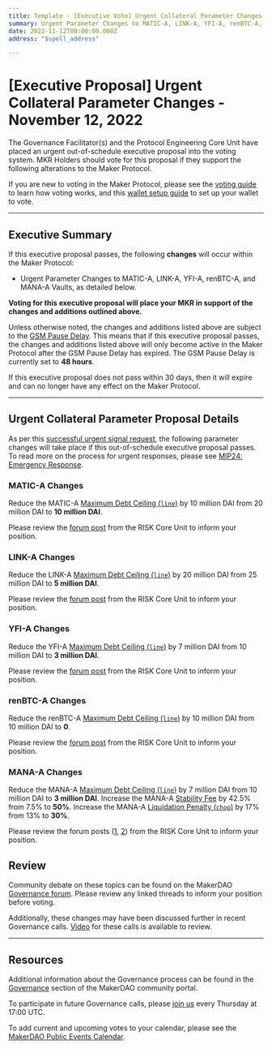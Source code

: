 ```yaml
---
title: Template - [Executive Vote] Urgent Collateral Parameter Changes - November 12, 2022
summary: Urgent Parameter Changes to MATIC-A, LINK-A, YFI-A, renBTC-A, and MANA-A Vaults.
date: 2022-11-12T00:00:00.000Z
address: "$spell_address"

---
```

# [Executive Proposal] Urgent Collateral Parameter Changes - November 12, 2022

The Governance Facilitator(s) and the Protocol Engineering Core Unit have placed an urgent out-of-schedule executive proposal into the voting system. MKR Holders should vote for this proposal if they support the following alterations to the Maker Protocol.

If you are new to voting in the Maker Protocol, please see the [voting guide](https://community-development.makerdao.com/en/learn/governance/how-voting-works/) to learn how voting works, and this [wallet setup guide](https://community-development.makerdao.com/en/learn/governance/voting-setup/) to set up your wallet to vote.

---

## Executive Summary

If this executive proposal passes, the following **changes** will occur within the Maker Protocol:
- Urgent Parameter Changes to MATIC-A, LINK-A, YFI-A, renBTC-A, and MANA-A Vaults, as detailed below.

**Voting for this executive proposal will place your MKR in support of the changes and additions outlined above.**

Unless otherwise noted, the changes and additions listed above are subject to the [GSM Pause Delay](https://manual.makerdao.com/parameter-index/core/param-gsm-pause-delay). This means that if this executive proposal passes, the changes and additions listed above will only become active in the Maker Protocol after the GSM Pause Delay has expired. The GSM Pause Delay is currently set to **48 hours**.

If this executive proposal does not pass within 30 days, then it will expire and can no longer have any effect on the Maker Protocol.

---

## Urgent Collateral Parameter Proposal Details

As per this [successful urgent signal request](https://forum.makerdao.com/t/urgent-signal-request-urgent-recommended-collateral-parameter-changes/18764), the following parameter changes will take place if this out-of-schedule executive proposal passes. To read more on the process for urgent responses, please see [MIP24: Emergency Response](https://mips.makerdao.com/mips/details/MIP24). 

### MATIC-A Changes

Reduce the MATIC-A [Maximum Debt Ceiling (`line`)](https://manual.makerdao.com/module-index/module-dciam#maximum-debt-ceiling-line) by 10 million DAI from 20 million DAI to **10 million DAI**.

Please review the [forum post](https://forum.makerdao.com/t/urgent-signal-request-urgent-recommended-collateral-parameter-changes/18764) from the RISK Core Unit to inform your position.

### LINK-A Changes

Reduce the LINK-A [Maximum Debt Ceiling (`line`)](https://manual.makerdao.com/module-index/module-dciam#maximum-debt-ceiling-line) by 20 million DAI from 25 million DAI to **5 million DAI**.

Please review the [forum post](https://forum.makerdao.com/t/urgent-signal-request-urgent-recommended-collateral-parameter-changes/18764) from the RISK Core Unit to inform your position.

### YFI-A Changes

Reduce the YFI-A [Maximum Debt Ceiling (`line`)](https://manual.makerdao.com/module-index/module-dciam#maximum-debt-ceiling-line) by 7 million DAI from 10 million DAI to **3 million DAI**.

Please review the [forum post](https://forum.makerdao.com/t/urgent-signal-request-urgent-recommended-collateral-parameter-changes/18764) from the RISK Core Unit to inform your position.

### renBTC-A Changes

Reduce the renBTC-A [Maximum Debt Ceiling (`line`)](https://manual.makerdao.com/module-index/module-dciam#maximum-debt-ceiling-line) by 10 million DAI from 10 million DAI to **0**.

Please review the [forum post](https://forum.makerdao.com/t/urgent-signal-request-urgent-recommended-collateral-parameter-changes/18764) from the RISK Core Unit to inform your position.

### MANA-A Changes

Reduce the MANA-A [Maximum Debt Ceiling (`line`)](https://manual.makerdao.com/module-index/module-dciam#maximum-debt-ceiling-line) by 7 million DAI from 10 million DAI to **3 million DAI**.
Increase the MANA-A [Stability Fee](https://manual.makerdao.com/parameter-index/vault-risk/param-stability-fee) by 42.5% from 7.5% to **50%**.
Increase the MANA-A [Liquidation Penalty (`chop`)](https://manual.makerdao.com/parameter-index/vault-risk/param-liquidation-penalty) by 17% from 13% to **30%**.

Please review the forum posts ([1](https://forum.makerdao.com/t/urgent-signal-request-urgent-recommended-collateral-parameter-changes/18764), [2](https://forum.makerdao.com/t/mana-a-intermediate-parameter-change-proposal/18727)) from the RISK Core Unit to inform your position.

## Review

Community debate on these topics can be found on the MakerDAO [Governance forum](https://forum.makerdao.com/). Please review any linked threads to inform your position before voting.

Additionally, these changes may have been discussed further in recent Governance calls. [Video](https://www.youtube.com/playlist?list=PLLzkWCj8ywWNq5-90-Id6VPSsrk4OWVan) for these calls is available to review.

---

## Resources

Additional information about the Governance process can be found in the [Governance](https://community-development.makerdao.com/en/learn/governance) section of the MakerDAO community portal.

To participate in future Governance calls, please [join us](https://github.com/makerdao/community/tree/master/governance/governance-and-risk-meetings) every Thursday at 17:00 UTC.

To add current and upcoming votes to your calendar, please see the [MakerDAO Public Events Calendar](https://calendar.google.com/calendar/embed?src=makerdao.com_3efhm2ghipksegl009ktniomdk%40group.calendar.google.com&ctz=UTC&mode=week&showCalendars=0&showPrint=0).
